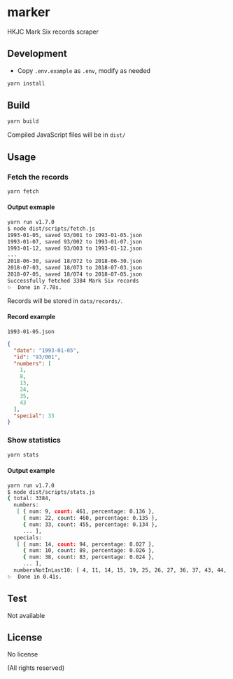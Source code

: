 # marker

HKJC Mark Six records scraper

## Development

- Copy `.env.example` as `.env`, modify as needed

```bash
yarn install
```

## Build

```bash
yarn build
```

Compiled JavaScript files will be in `dist/`

## Usage

### Fetch the records

```bash
yarn fetch
```

#### Output exmaple

```bash
yarn run v1.7.0
$ node dist/scripts/fetch.js
1993-01-05, saved 93/001 to 1993-01-05.json
1993-01-07, saved 93/002 to 1993-01-07.json
1993-01-12, saved 93/003 to 1993-01-12.json
...
2018-06-30, saved 18/072 to 2018-06-30.json
2018-07-03, saved 18/073 to 2018-07-03.json
2018-07-05, saved 18/074 to 2018-07-05.json
Successfully fetched 3384 Mark Six records
✨  Done in 7.78s.
```

Records will be stored in `data/records/`.

#### Record example

`1993-01-05.json`

```json
{
  "date": "1993-01-05",
  "id": "93/001",
  "numbers": [
    1,
    8,
    13,
    24,
    35,
    43
  ],
  "special": 33
}
```

### Show statistics

```bash
yarn stats
```

#### Output example

```bash
yarn run v1.7.0
$ node dist/scripts/stats.js
{ total: 3384,
  numbers:
   [ { num: 9, count: 461, percentage: 0.136 },
     { num: 22, count: 460, percentage: 0.135 },
     { num: 33, count: 455, percentage: 0.134 },
     ... ],
  specials:
   [ { num: 14, count: 94, percentage: 0.027 },
     { num: 10, count: 89, percentage: 0.026 },
     { num: 38, count: 83, percentage: 0.024 },
     ... ],
  numbersNotInLast10: [ 4, 11, 14, 15, 19, 25, 26, 27, 36, 37, 43, 44, 47 ] }
✨  Done in 0.41s.
```

## Test

Not available

## License

No license

(All rights reserved)
